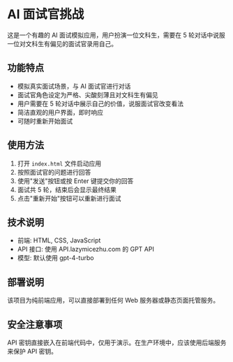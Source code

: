 # AI 面试官挑战

这是一个有趣的 AI 面试模拟应用，用户扮演一位文科生，需要在 5 轮对话中说服一位对文科生有偏见的面试官录用自己。

## 功能特点

- 模拟真实面试场景，与 AI 面试官进行对话
- 面试官角色设定为严格、尖酸刻薄且对文科生有偏见
- 用户需要在 5 轮对话中展示自己的价值，说服面试官改变看法
- 简洁直观的用户界面，即时响应
- 可随时重新开始面试

## 使用方法

1. 打开 `index.html` 文件启动应用
2. 按照面试官的问题进行回答
3. 使用"发送"按钮或按 Enter 键提交你的回答
4. 面试共 5 轮，结束后会显示最终结果
5. 点击"重新开始"按钮可以重新进行面试

## 技术说明

- 前端: HTML, CSS, JavaScript
- API 接口: 使用 API.lazymicezhu.com 的 GPT API
- 模型: 默认使用 gpt-4-turbo

## 部署说明

该项目为纯前端应用，可以直接部署到任何 Web 服务器或静态页面托管服务。

## 安全注意事项

API 密钥直接嵌入在前端代码中，仅用于演示。在生产环境中，应该使用后端服务来保护 API 密钥。
